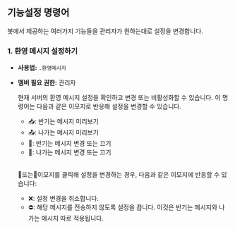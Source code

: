 ## 기능설정 명령어
봇에서 제공하는 여러가지 기능들을 관리자가 원하는대로 설정을 변경합니다.

### 1. 환영 메시지 설정하기
- **사용법:** `.환영메시지`
- **멤버 필요 권한:** 관리자   

  현재 서버의 환영 메시지 설정을 확인하고 변경 또는 비활성화할 수 있습니다.
  이 명령어는 다음과 같은 이모지로 반응해 설정을 변경할 수 있습니다.

  - 📥: 반기는 메시지 미리보기   
  - 📤: 나가는 메시지 미리보기   
  - 🔹: 반기는 메시지 변경 또는 끄기   
  - 🔸: 나가는 메시지 변경 또는 끄기

  </br>

  🔹또는🔸이모지를 클릭해 설정을 변경하는 경우, 다음과 같은 이모지에 반응할 수 있습니다:

  - ❌: 설정 변경을 취소합니다.   
  - ⛔: 해당 메시지를 전송하지 않도록 설정을 끕니다. 이것은 반기는 메시지와 나가는 메시지 따로 적용됩니다.

